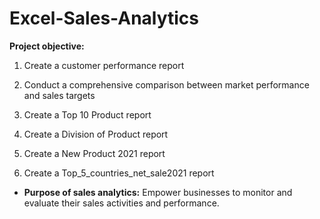 # Excel-Sales-Analytics

**Project objective:**

1. Create a customer performance report

2. Conduct a comprehensive comparison between market performance and sales targets

3. Create a Top 10 Product report

4. Create a Division of Product report

5. Create a New Product 2021 report

6. Create a Top_5_countries_net_sale2021 report

* **Purpose of sales analytics:** Empower businesses to monitor and evaluate their sales activities and performance.
